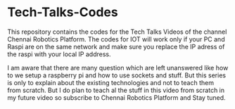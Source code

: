 # Tech-Talks-Codes
This repository contains the codes for the Tech Talks Videos of the channel Chennai Robotics Platform.
The codes for IOT will work only if your PC and Raspi are on the same network and make sure you replace the IP adress of the raspi with your local IP address.

I am aware that there are many question which are left unanswered like how to we setup a raspberry pi and how to use sockets and stuff. But this series is only to explain about the existing technologies and not to teach them from scratch. But I do plan to teach al the stuff in this video from scratch in my future video so subscribe to Chennai Robotics Platform and Stay tuned.
